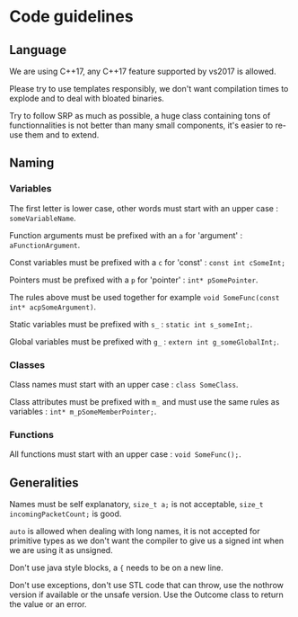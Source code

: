 # Code guidelines

## Language

We are using C++17, any C++17 feature supported by vs2017 is allowed.

Please try to use templates responsibly, we don't want compilation times to explode and to deal with bloated binaries.

Try to follow SRP as much as possible, a huge class containing tons of functionnalities is not better than many small components, it's easier to re-use them and to extend.

## Naming

### Variables

The first letter is lower case, other words must start with an upper case : ``someVariableName``.

Function arguments must be prefixed with an ``a`` for 'argument' : ``aFunctionArgument``.

Const variables must be prefixed with a ``c`` for 'const' : ``const int cSomeInt;``

Pointers must be prefixed with a ``p`` for 'pointer' : ``int* pSomePointer``.

The rules above must be used together for example ``void SomeFunc(const int* acpSomeArgument)``.

Static variables must be prefixed with ``s_`` : ``static int s_someInt;``.

Global variables must be prefixed with ``g_`` : ``extern int g_someGlobalInt;``.

### Classes

Class names must start with an upper case : ``class SomeClass``.

Class attributes must be prefixed with ``m_`` and must use the same rules as variables : ``int* m_pSomeMemberPointer;``.

### Functions

All functions must start with an upper case : ``void SomeFunc();``.

## Generalities

Names must be self explanatory, ``size_t a;`` is not acceptable, ``size_t incomingPacketCount;`` is good.

``auto`` is allowed when dealing with long names, it is not accepted for primitive types as we don't want the compiler to give us a signed int when we are using it as unsigned.

Don't use java style blocks, a ``{`` needs to be on a new line.

Don't use exceptions, don't use STL code that can throw, use the nothrow version if available or the unsafe version. Use the Outcome class to return the value or an error.

